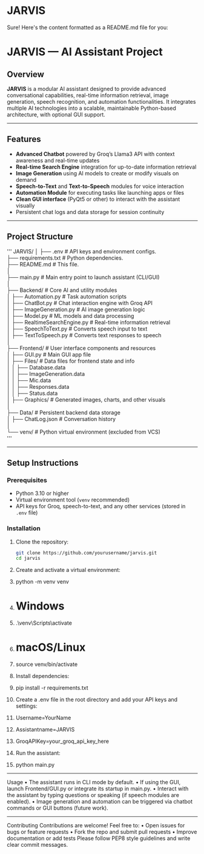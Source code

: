 # JARVIS
Sure! Here's the content formatted as a README.md file for you:
# JARVIS — AI Assistant Project

## Overview

**JARVIS** is a modular AI assistant designed to provide advanced conversational capabilities, real-time information retrieval, image generation, speech recognition, and automation functionalities. It integrates multiple AI technologies into a scalable, maintainable Python-based architecture, with optional GUI support.

---

## Features

- **Advanced Chatbot** powered by Groq’s Llama3 API with context awareness and real-time updates  
- **Real-time Search Engine** integration for up-to-date information retrieval  
- **Image Generation** using AI models to create or modify visuals on demand  
- **Speech-to-Text** and **Text-to-Speech** modules for voice interaction  
- **Automation Module** for executing tasks like launching apps or files  
- **Clean GUI interface** (PyQt5 or other) to interact with the assistant visually  
- Persistent chat logs and data storage for session continuity  

---

## Project Structure

'''
JARVIS/
│
├── .env                           # API keys and environment configs.    
├── requirements.txt               # Python dependencies.     
├── README.md                      # This file.  
│    
├── main.py                        # Main entry point to launch assistant (CLI/GUI)  
│    
├── Backend/                       # Core AI and utility modules  
│ ├── Automation.py                # Task automation scripts     
│ ├── ChatBot.py                   # Chat interaction engine with Groq API     
│ ├── ImageGeneration.py           # AI image generation logic    
│ ├── Model.py                     # ML models and data processing    
│ ├── RealtimeSearchEngine.py      # Real-time information retrieval    
│ ├── SpeechToText.py              # Converts speech input to text    
│ ├── TextToSpeech.py              # Converts text responses to speech    
│      
├── Frontend/                      # User interface components and resources      
│ ├── GUI.py                       # Main GUI app file      
│ ├── Files/                       # Data files for frontend state and info    
│ │ ├── Database.data     
│ │ ├── ImageGeneration.data    
│ │ ├── Mic.data    
│ │ ├── Responses.data    
│ │ ├── Status.data     
│ ├── Graphics/                     # Generated images, charts, and other visuals     
│       
├── Data/                           # Persistent backend data storage     
│ ├── ChatLog.json                  # Conversation history     
│        
└── venv/                           # Python virtual environment (excluded from VCS)    
'''

---

## Setup Instructions

### Prerequisites

- Python 3.10 or higher  
- Virtual environment tool (`venv` recommended)  
- API keys for Groq, speech-to-text, and any other services (stored in `.env` file)  

### Installation

1. Clone the repository:

   ```bash
   git clone https://github.com/yourusername/jarvis.git
   cd jarvis
2.	Create and activate a virtual environment:
3.	python -m venv venv
4.	# Windows
5.	.\venv\Scripts\activate
6.	# macOS/Linux
7.	source venv/bin/activate
8.	Install dependencies:
9.	pip install -r requirements.txt
10.	Create a .env file in the root directory and add your API keys and settings:
11.	Username=YourName
12.	Assistantname=JARVIS
13.	GroqAPIKey=your_groq_api_key_here
14.	Run the assistant:
15.	python main.py
________________________________________
Usage
•	The assistant runs in CLI mode by default.
•	If using the GUI, launch Frontend/GUI.py or integrate its startup in main.py.
•	Interact with the assistant by typing questions or speaking (if speech modules are enabled).
•	Image generation and automation can be triggered via chatbot commands or GUI buttons (future work).
________________________________________
Contributing
Contributions are welcome! Feel free to:
•	Open issues for bugs or feature requests
•	Fork the repo and submit pull requests
•	Improve documentation or add tests
Please follow PEP8 style guidelines and write clear commit messages.
